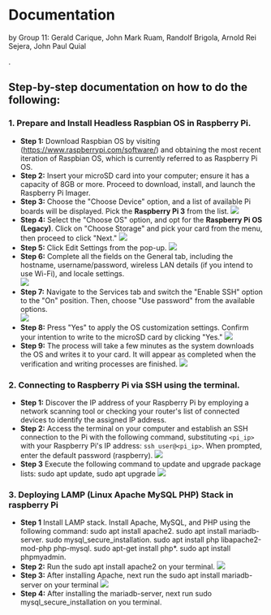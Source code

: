 # Documentation
by Group 11: Gerald Carique, John Mark Ruam, Randolf Brigola, Arnold Rei Sejera, John Paul Quial

.    
##  Step-by-step documentation on how to do the following:
### 1. Prepare and Install Headless Raspbian OS in Raspberry Pi.
* **Step 1:** Download Raspbian OS by visiting (https://www.raspberrypi.com/software/) and obtaining the most recent iteration of Raspbian OS, which is currently referred to as Raspberry Pi OS.
* **Step 2:** Insert your microSD card into your computer; ensure it has a capacity of 8GB or more. Proceed to download, install, and launch the Raspberry Pi Imager.
* **Step 3:** Choose the "Choose Device" option, and a list of available Pi boards will be displayed. Pick the **Raspberry Pi 3** from the list.
  <img src= "https://github.com/MarkRuam/Info_assure/assets/146324538/c6b5602d-90d9-4980-bd18-1d8b95626421">
* **Step 4:** Select the "Choose OS" option, and opt for the **Raspberry Pi OS (Legacy)**. Click on "Choose Storage" and pick your card from the menu, then proceed to click "Next."
   <img src= "https://github.com/MarkRuam/Info_assure/assets/146324538/abe92959-4728-4d0c-b6a7-6ac308bba209">
* **Step 5:** Click Edit Settings from the pop-up.
  <img src= "https://github.com/MarkRuam/Info_assure/assets/146324538/38445234-37ee-4224-9601-48b5e9dcdab7">
* **Step 6:** Complete all the fields on the General tab, including the hostname, username/password, wireless LAN details (if you intend to use Wi-Fi), and locale settings.  
  <img src= "https://github.com/MarkRuam/Info_assure/assets/146324538/b1c0a2da-bcd4-4c9c-9b73-9f7785596db2">
* **Step 7:** Navigate to the Services tab and switch the "Enable SSH" option to the "On" position. Then, choose "Use password" from the available options.  
  <img src="https://github.com/MarkRuam/Info_assure/assets/146324538/a9220edd-fd70-42c9-8d5e-e37891c94e73">
* **Step 8:** Press "Yes" to apply the OS customization settings. Confirm your intention to write to the microSD card by clicking "Yes."
  <img src="https://github.com/MarkRuam/Info_assure/assets/146324538/bcbe3a0c-cd55-42d3-90ac-55770135e021" >
* **Step 9:** The process will take a few minutes as the system downloads the OS and writes it to your card. It will appear as completed when the verification and writing processes are finished.
  <img src="https://github.com/MarkRuam/Info_assure/assets/146324538/49eb3d28-0c7f-491a-8606-40b0d5e239a6" >
### 2. Connecting to Raspberry Pi via SSH using the terminal. 
* **Step 1:** Discover the IP address of your Raspberry Pi by employing a network scanning tool or checking your router's list of connected devices to identify the assigned IP address.
* **Step 2:** Access the terminal on your computer and establish an SSH connection to the Pi with the following command, substituting `<pi_ip>` with your Raspberry Pi's IP address: `ssh user@<pi_ip>`. When prompted, enter the default password (raspberry).
  <img src="https://github.com/MarkRuam/Info_assure/assets/146324538/c9f6434b-fef8-4a3a-a310-6260810f8801"> 
* **Step 3** Execute the following command to update and upgrade package lists: sudo apt update, sudo apt upgrade
  <img src="https://github.com/MarkRuam/Info_assure/assets/146324538/f5648614-22f2-4575-b3c4-b8b91733dd81">
### 3. Deploying LAMP (Linux Apache MySQL PHP) Stack in raspberry Pi  
* **Step 1**  Install LAMP stack. Install Apache, MySQL, and PHP using the following command:
sudo apt install apache2.
sudo apt install mariadb-server.
sudo mysql_secure_installation.
sudo apt install php libapache2-mod-php php-mysql.
sudo apt-get install php*.
sudo apt install phpmyadmin.
* **Step 2:**  Run the sudo apt install apache2 on your terminal.
  <img src="https://github.com/MarkRuam/Info_assure/assets/146324538/1bc0e75f-22d1-4bc4-9f72-628af94011b7">
* **Step 3:** After installing Apache, next run the sudo apt install mariadb-server on your terminal
  <img src="https://github.com/MarkRuam/Info_assure/assets/146324538/a6b22191-9475-43f3-a88b-e6f005c3ac22">
* **Step 4:** After installing the mariadb-server, next run sudo mysql_secure_installation on you terminal. 


